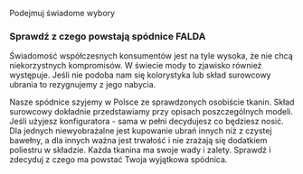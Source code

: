 Podejmuj świadome wybory
### Sprawdź z czego powstają spódnice FALDA
Świadomość współczesnych konsumentów jest na tyle wysoka, że nie chcą niekorzystnych kompromisów. W świecie mody to zjawisko również występuje. Jeśli nie podoba nam się kolorystyka lub skład surowcowy ubrania to rezygnujemy z jego nabycia.

Nasze spódnice szyjemy w Polsce ze sprawdzonych osobiście tkanin. Skład surowcowy dokładnie przedstawiamy przy opisach poszczególnych modeli. Jeśli użyjesz konfiguratora - sama w pełni decydujesz co będziesz nosić. Dla jednych niewyobrażalne jest kupowanie ubrań innych niż z czystej bawełny, a dla innych ważna jest trwałość i nie zrażają się dodatkiem poliestru w składzie. Każda tkanina ma swoje wady i zalety. Sprawdź i zdecyduj z czego ma powstać Twoja wyjątkowa spódnica.
